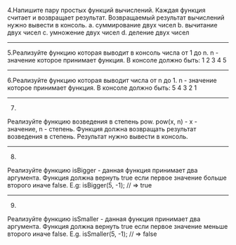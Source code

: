 4.Напишите пару простых функций вычислений. Каждая функция считает и возвращает результат. Возвращаемый результат вычислений нужно вывести в консоль.
 a. суммирование двух чисел
 b. вычитание двух чисел
 c. умножение двух чисел
 d. деление двух чисел

----------------------------

5.Реализуйте функцию которая выводит в консоль числа от 1 до n. n - значение которое принимает функция. В консоле должно быть:
1 2 3 4 5

----------------------------

6.Реализуйте функцию которая выводит числа от n до 1. n - значение которое принимает функция. В консоле должно быть:
5 4 3 2 1
 
----------------------------

7.
Реализуйте функцию возведения в степень pow. pow(x, n) -  x - значение, n - степень. Функция должна возвращать результат возведения в степень. Результат нужно вывести в консоль.

----------------------------

8.
Реализуйте функцию isBigger - данная функция принимает два аргумента. Функция должна вернуть true если первое значение больше второго иначе false.
E.g: isBigger(5, -1); // => true

----------------------------

9.
Реализуйте функцию isSmaller -  данная функция принимает два аргумента. Функция должна вернуть true если первое значение меньше второго иначе false.
E.g. isSmaller(5, -1); // => false
